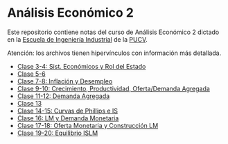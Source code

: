 # Análisis Económico 2

Este repositorio contiene notas del curso de Análisis Económico 2 dictado en la [Escuela de Ingeniería Industrial](http://eii.pucv.cl) de la [PUCV](http://www.pucv.cl). 

Atención: los archivos tienen hipervínculos con información más detallada.


- [Clase 3-4: Sist. Económicos y Rol del Estado](clase3_4/clase3_4.pdf)
- [Clase 5-6](clase5_6/clase5_6.pdf)
- [Clase 7-8: Inflación y Desempleo](clase7_8/clase7_8.pdf)
- [Clase 9-10: Crecimiento, Productividad, Oferta/Demanda Agregada](clase9_10/clase9_10.pdf)
- [Clase 11-12: Demanda Agregada](clase11_12/clase11_12.pdf)
- [Clase 13](clase13/clase13.pdf)
- [Clase 14-15: Curvas de Phillips e IS](clase14_15/clase14_15.pdf)
- [Clase 16: LM y Demanda Monetaria](clase16/clase16.pdf)
- [Clase 17-18: Oferta Monetaria y Construcción LM](clase17_18/clase17_18.pdf)
- [Clase 19-20: Equilibrio ISLM](clase19_20/clase19_20.pdf)